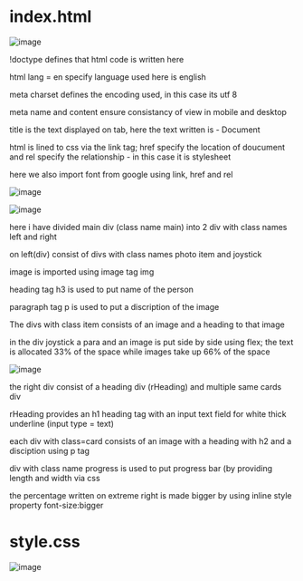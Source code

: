 # index.html

![image](https://github.com/EaswaranPottiK/Assignment7ActiveGamesTemplate/assets/38095510/c416af24-55eb-4e47-b929-f1cf64d8cb72)

!doctype defines that html code is written here

html lang = en specify language used here is english

meta charset defines the encoding used, in this case its utf 8

meta name and content ensure consistancy of view in mobile and desktop

title is the text displayed on tab, here the text written is - Document

html is lined to css via the link tag; href specify the location of doucument and rel specify the relationship - in this case it is stylesheet 

here we also import font from google using link, href and rel

![image](https://github.com/EaswaranPottiK/Assignment7ActiveGamesTemplate/assets/38095510/ee0bf7d9-ff7e-40a5-9108-eecaeb3cc4be)

![image](https://github.com/EaswaranPottiK/Assignment7ActiveGamesTemplate/assets/38095510/e3f89ff5-e017-48d9-a0dd-43f300095291)


here i have divided main div (class name main) into 2 div with class names left and right 

on left(div) consist of divs with class names photo item and joystick

image is imported using image tag img

heading tag h3 is used to put name of the person 

paragraph tag p is used to put a  discription of the image 

The divs with class item consists of an image and a heading to that image 

in the div joystick a para and an image is put side by side using flex; the text is allocated 33% of the space while images take up 66% of the space 

![image](https://github.com/EaswaranPottiK/Assignment7ActiveGamesTemplate/assets/38095510/6a35f7fb-6c4f-46c3-a679-9bcdfda93e8a)

the right div consist of a heading div (rHeading) and multiple same cards div

rHeading provides an h1 heading tag with an input text field for white thick underline (input type = text)

each div with class=card consists of an image with a heading with h2 and a disciption using p tag

div with class name progress is used to put progress bar (by providing length and width via css

the percentage written on extreme right is made bigger by using inline style property font-size:bigger


# style.css

![image](https://github.com/EaswaranPottiK/Assignment7ActiveGamesTemplate/assets/38095510/3db20ef8-a0e8-41c5-8d00-5fcdcabe8cd5)































